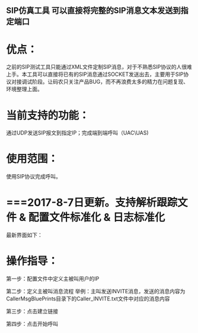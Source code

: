 
## SIP仿真工具 可以直接将完整的SIP消息文本发送到指定端口

# 优点：
之前的SIP测试工具只能通过XML文件定制SIP消息，对于不熟悉SIP协议的人很难上手。本工具可以直接将已有的SIP消息通过SOCKET发送出去，主要用于SIP协议对接调试阶段。让码农只关注产品BUG，而不再浪费太多的精力在问题复现、环境整理上面。

# 当前支持的功能：
通过UDP发送SIP报文到指定IP；完成端到端呼叫（UAC\UAS)

# 使用范围：
使用SIP协议完成呼叫。

# ===2017-8-7日更新。支持解析跟踪文件 & 配置文件标准化 & 日志标准化
最新界面如下：


# 操作指导：
第一步：配置文件中定义主被叫用户的IP


第二步：定义主被叫消息流程
举例：主叫发送INVITE消息，发送的消息内容为CallerMsgBluePrints目录下的Caller_INVITE.txt文件中对应的消息内容


第三步：点击建立链接


第四步：点击开始呼叫

